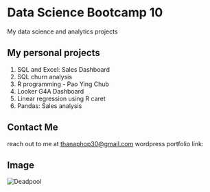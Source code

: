 # Data Science Bootcamp 10
My data science and analytics projects

## My personal projects
1. SQL and Excel: Sales Dashboard
2. SQL churn analysis
3. R programming - Pao Ying Chub
4. Looker G4A Dashboard
5. Linear regression using R caret
6. Pandas: Sales analysis

## Contact Me
reach out to me at thanaphop30@gmail.com
wordpress portfolio link:

## Image
![Deadpool](https://threethipthikoon.wordpress.com/wp-content/uploads/2024/08/277515640_5234429026596568_1322563582894450940_n.jpg)


